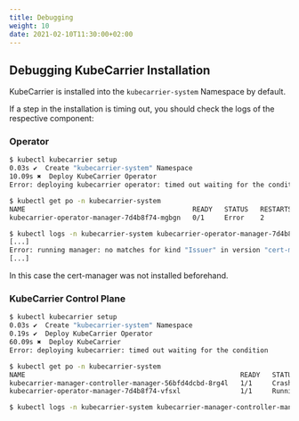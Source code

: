 ```yaml
---
title: Debugging
weight: 10
date: 2021-02-10T11:30:00+02:00
---
```


## Debugging KubeCarrier Installation

KubeCarrier is installed into the `kubecarrier-system` Namespace by default.

If a step in the installation is timing out, you should check the logs of the respective component:

### Operator
```bash
$ kubectl kubecarrier setup
0.03s ✔  Create "kubecarrier-system" Namespace
10.09s ✖  Deploy KubeCarrier Operator
Error: deploying kubecarrier operator: timed out waiting for the condition

$ kubectl get po -n kubecarrier-system
NAME                                          READY   STATUS   RESTARTS   AGE
kubecarrier-operator-manager-7d4b8f74-mgbgn   0/1     Error    2          32s

$ kubectl logs -n kubecarrier-system kubecarrier-operator-manager-7d4b8f74-mgbgn
[...]
Error: running manager: no matches for kind "Issuer" in version "cert-manager.io/v1alpha2"
[...]
```

In this case the cert-manager was not installed beforehand.

### KubeCarrier Control Plane
```bash
$ kubectl kubecarrier setup
0.03s ✔  Create "kubecarrier-system" Namespace
0.19s ✔  Deploy KubeCarrier Operator
60.09s ✖  Deploy KubeCarrier
Error: deploying kubecarrier: timed out waiting for the condition

$ kubectl get po -n kubecarrier-system
NAME                                                      READY   STATUS             RESTARTS   AGE
kubecarrier-manager-controller-manager-56bfd4dcbd-8rg4l   1/1     CrashLoopBackOff   0          11m
kubecarrier-operator-manager-7d4b8f74-vfsxl               1/1     Running            0          11m

$ kubectl logs -n kubecarrier-system kubecarrier-manager-controller-manager-56bfd4dcbd-8rg4l
```

